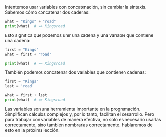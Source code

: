 
Intentemos usar variables con concatenación, sin cambiar la sintaxis. Sabemos cómo concatenar dos cadenas:

```python
what = "Kings" + "road"
print(what)  # => Kingsroad
```

Esto significa que podemos unir una cadena y una variable que contiene una cadena:

```python
first = "Kings"
what = first + "road"

print(what)  # => Kingsroad
```

También podemos concatenar dos variables que contienen cadenas:

```python
first = "Kings"
last = 'road'

what = first + last
print(what)  # => Kingsroad
```


Las variables son una herramienta importante en la programación. Simplifican cálculos complejos y, por lo tanto, facilitan el desarrollo. Pero para trabajar con variables de manera efectiva, no solo es necesario usarlas correctamente, sino también nombrarlas correctamente. Hablaremos de esto en la próxima lección.
